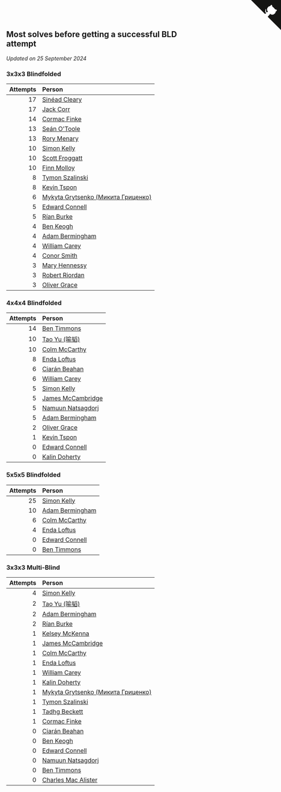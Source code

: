 ## Most solves before getting a successful BLD attempt

*Updated on 25 September 2024*


### 3x3x3 Blindfolded

| Attempts | Person |
| ---: | :--- |
| 17 | [Sinéad Cleary](https://www.worldcubeassociation.org/persons/2019CLEA04) |
| 17 | [Jack Corr](https://www.worldcubeassociation.org/persons/2022CORR06) |
| 14 | [Cormac Finke](https://www.worldcubeassociation.org/persons/2021FINK01) |
| 13 | [Seán O'Toole](https://www.worldcubeassociation.org/persons/2017OTOO03) |
| 13 | [Rory Menary](https://www.worldcubeassociation.org/persons/2022MENA01) |
| 10 | [Simon Kelly](https://www.worldcubeassociation.org/persons/2017KELL08) |
| 10 | [Scott Froggatt](https://www.worldcubeassociation.org/persons/2019FROG01) |
| 10 | [Finn Molloy](https://www.worldcubeassociation.org/persons/2022MOLL03) |
| 8 | [Tymon Szalinski](https://www.worldcubeassociation.org/persons/2021SZAL01) |
| 8 | [Kevin Tspon](https://www.worldcubeassociation.org/persons/2021TSPO01) |
| 6 | [Mykyta Grytsenko (Микита Гриценко)](https://www.worldcubeassociation.org/persons/2018GRYT01) |
| 5 | [Edward Connell](https://www.worldcubeassociation.org/persons/2018CONN04) |
| 5 | [Rían Burke](https://www.worldcubeassociation.org/persons/2019BURK05) |
| 4 | [Ben Keogh](https://www.worldcubeassociation.org/persons/2016KEOG01) |
| 4 | [Adam Bermingham](https://www.worldcubeassociation.org/persons/2020BERM02) |
| 4 | [William Carey](https://www.worldcubeassociation.org/persons/2019CARE02) |
| 4 | [Conor Smith](https://www.worldcubeassociation.org/persons/2018SMIT37) |
| 3 | [Mary Hennessy](https://www.worldcubeassociation.org/persons/2015HENN02) |
| 3 | [Robert Riordan](https://www.worldcubeassociation.org/persons/2016RIOR01) |
| 3 | [Oliver Grace](https://www.worldcubeassociation.org/persons/2019GRAC02) |

### 4x4x4 Blindfolded

| Attempts | Person |
| ---: | :--- |
| 14 | [Ben Timmons](https://www.worldcubeassociation.org/persons/2017TIMM01) |
| 10 | [Tao Yu (喻韬)](https://www.worldcubeassociation.org/persons/2012YUTA01) |
| 10 | [Colm McCarthy](https://www.worldcubeassociation.org/persons/2018MCCA02) |
| 8 | [Enda Loftus](https://www.worldcubeassociation.org/persons/2021LOFT01) |
| 6 | [Ciarán Beahan](https://www.worldcubeassociation.org/persons/2012BEAH01) |
| 6 | [William Carey](https://www.worldcubeassociation.org/persons/2019CARE02) |
| 5 | [Simon Kelly](https://www.worldcubeassociation.org/persons/2017KELL08) |
| 5 | [James McCambridge](https://www.worldcubeassociation.org/persons/2019MCCA09) |
| 5 | [Namuun Natsagdorj](https://www.worldcubeassociation.org/persons/2019NATS02) |
| 5 | [Adam Bermingham](https://www.worldcubeassociation.org/persons/2020BERM02) |
| 2 | [Oliver Grace](https://www.worldcubeassociation.org/persons/2019GRAC02) |
| 1 | [Kevin Tspon](https://www.worldcubeassociation.org/persons/2021TSPO01) |
| 0 | [Edward Connell](https://www.worldcubeassociation.org/persons/2018CONN04) |
| 0 | [Kalin Doherty](https://www.worldcubeassociation.org/persons/2021DOHE02) |

### 5x5x5 Blindfolded

| Attempts | Person |
| ---: | :--- |
| 25 | [Simon Kelly](https://www.worldcubeassociation.org/persons/2017KELL08) |
| 10 | [Adam Bermingham](https://www.worldcubeassociation.org/persons/2020BERM02) |
| 6 | [Colm McCarthy](https://www.worldcubeassociation.org/persons/2018MCCA02) |
| 4 | [Enda Loftus](https://www.worldcubeassociation.org/persons/2021LOFT01) |
| 0 | [Edward Connell](https://www.worldcubeassociation.org/persons/2018CONN04) |
| 0 | [Ben Timmons](https://www.worldcubeassociation.org/persons/2017TIMM01) |

### 3x3x3 Multi-Blind

| Attempts | Person |
| ---: | :--- |
| 4 | [Simon Kelly](https://www.worldcubeassociation.org/persons/2017KELL08) |
| 2 | [Tao Yu (喻韬)](https://www.worldcubeassociation.org/persons/2012YUTA01) |
| 2 | [Adam Bermingham](https://www.worldcubeassociation.org/persons/2020BERM02) |
| 2 | [Rían Burke](https://www.worldcubeassociation.org/persons/2019BURK05) |
| 1 | [Kelsey McKenna](https://www.worldcubeassociation.org/persons/2012MCKE01) |
| 1 | [James McCambridge](https://www.worldcubeassociation.org/persons/2019MCCA09) |
| 1 | [Colm McCarthy](https://www.worldcubeassociation.org/persons/2018MCCA02) |
| 1 | [Enda Loftus](https://www.worldcubeassociation.org/persons/2021LOFT01) |
| 1 | [William Carey](https://www.worldcubeassociation.org/persons/2019CARE02) |
| 1 | [Kalin Doherty](https://www.worldcubeassociation.org/persons/2021DOHE02) |
| 1 | [Mykyta Grytsenko (Микита Гриценко)](https://www.worldcubeassociation.org/persons/2018GRYT01) |
| 1 | [Tymon Szalinski](https://www.worldcubeassociation.org/persons/2021SZAL01) |
| 1 | [Tadhg Beckett](https://www.worldcubeassociation.org/persons/2023BECK20) |
| 1 | [Cormac Finke](https://www.worldcubeassociation.org/persons/2021FINK01) |
| 0 | [Ciarán Beahan](https://www.worldcubeassociation.org/persons/2012BEAH01) |
| 0 | [Ben Keogh](https://www.worldcubeassociation.org/persons/2016KEOG01) |
| 0 | [Edward Connell](https://www.worldcubeassociation.org/persons/2018CONN04) |
| 0 | [Namuun Natsagdorj](https://www.worldcubeassociation.org/persons/2019NATS02) |
| 0 | [Ben Timmons](https://www.worldcubeassociation.org/persons/2017TIMM01) |
| 0 | [Charles Mac Alister](https://www.worldcubeassociation.org/persons/2022ALIS02) |


<a href="https://github.com/simonkellly/wca_statistics_ireland" class="github-corner" aria-label="View source on Github"><svg width="80" height="80" viewBox="0 0 250 250" style="fill:#151513; color:#fff; position: absolute; top: 0; border: 0; right: 0;" aria-hidden="true"><path d="M0,0 L115,115 L130,115 L142,142 L250,250 L250,0 Z"></path><path d="M128.3,109.0 C113.8,99.7 119.0,89.6 119.0,89.6 C122.0,82.7 120.5,78.6 120.5,78.6 C119.2,72.0 123.4,76.3 123.4,76.3 C127.3,80.9 125.5,87.3 125.5,87.3 C122.9,97.6 130.6,101.9 134.4,103.2" fill="currentColor" style="transform-origin: 130px 106px;" class="octo-arm"></path><path d="M115.0,115.0 C114.9,115.1 118.7,116.5 119.8,115.4 L133.7,101.6 C136.9,99.2 139.9,98.4 142.2,98.6 C133.8,88.0 127.5,74.4 143.8,58.0 C148.5,53.4 154.0,51.2 159.7,51.0 C160.3,49.4 163.2,43.6 171.4,40.1 C171.4,40.1 176.1,42.5 178.8,56.2 C183.1,58.6 187.2,61.8 190.9,65.4 C194.5,69.0 197.7,73.2 200.1,77.6 C213.8,80.2 216.3,84.9 216.3,84.9 C212.7,93.1 206.9,96.0 205.4,96.6 C205.1,102.4 203.0,107.8 198.3,112.5 C181.9,128.9 168.3,122.5 157.7,114.1 C157.9,116.9 156.7,120.9 152.7,124.9 L141.0,136.5 C139.8,137.7 141.6,141.9 141.8,141.8 Z" fill="currentColor" class="octo-body"></path></svg></a><style>.github-corner:hover .octo-arm{animation:octocat-wave 560ms ease-in-out}@keyframes octocat-wave{0%,100%{transform:rotate(0)}20%,60%{transform:rotate(-25deg)}40%,80%{transform:rotate(10deg)}}@media (max-width:500px){.github-corner:hover .octo-arm{animation:none}.github-corner .octo-arm{animation:octocat-wave 560ms ease-in-out}}</style>
